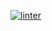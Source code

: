 [![linter](https://github.com/Jonathan-Tesfaye/Unit2-03/workflows/linter/badge.svg)](https://github.com/marketplace/actions/super-linter)
